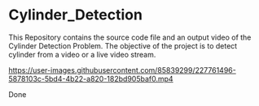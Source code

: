 # Cylinder_Detection
This Repository contains the source code file and an output video of the Cylinder Detection Problem. The objective of the project is to detect cylinder from a video or a live video stream. 

https://user-images.githubusercontent.com/85839299/227761496-5878103c-5bd4-4b22-a820-182bd905baf0.mp4

Done
